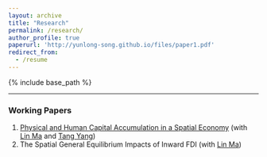 ```yaml
---
layout: archive
title: "Research"
permalink: /research/
author_profile: true
paperurl: 'http://yunlong-song.github.io/files/paper1.pdf'
redirect_from:
  - /resume
---
```


{% include base_path %}

---

### Working Papers
1. [Physical and Human Capital Accumulation in a Spatial Economy](http://yunlong-song.github.io/files/Factor_accumulation.pdf) (with [Lin Ma](https://lin-ma.com/index.html#/) and [Tang Yang](http://www.yang-tang.net/))
2. The Spatial General Equilibrium Impacts of Inward FDI (with [Lin Ma](https://lin-ma.com/index.html#/))
